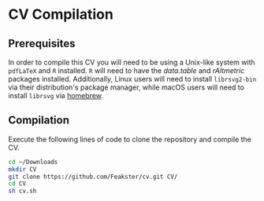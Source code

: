 # CV Compilation

## Prerequisites
In order to compile this CV you will need to be using a Unix-like system with `pdfLaTeX` and `R` installed. `R` will need to have the _data.table_ and _rAltmetric_ packages installed. Additionally, Linux users will need to install `librsvg2-bin` via their distribution's package manager, while macOS users will need to install `librsvg` via [homebrew](https://brew.sh/).

## Compilation
Execute the following lines of code to clone the repository and compile the CV.

```bash
cd ~/Downloads
mkdir CV
git clone https://github.com/Feakster/cv.git CV/
cd CV
sh cv.sh
```
